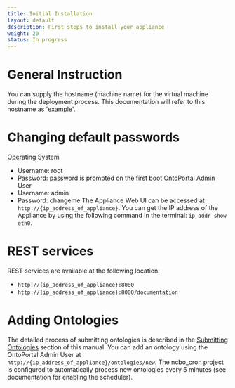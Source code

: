 ```yaml
---
title: Initial Installation
layout: default
description: First steps to install your appliance
weight: 20
status: In progress
---
```


# General Instruction

You can supply the hostname (machine name) for the virtual machine 
during the deployment process. 
This documentation will refer to this hostname as 'example'.

# Changing default passwords

Operating System
* Username: root
* Password: password is prompted on the first boot
OntoPortal Admin User
* Username: admin
* Password: changeme
The Appliance Web UI can be accessed at `http://{ip_address_of_appliance}`. 
You can get the IP address of the Appliance by using the following command 
in the terminal: `ip addr show eth0`.

# REST services

REST services are available at the following location:
* `http://{ip_address_of_appliance}:8080`
* `http://{ip_address_of_appliance}:8080/documentation`

# Adding Ontologies

The detailed process of submitting ontologies is described in the <a href="../../ontologies/submitting_ontologies">Submitting Ontologies</a> section
of this manual.
You can add an ontology using the OntoPortal Admin User at `http://{ip_address_of_appliance}/ontologies/new`.
The ncbo_cron project is configured to automatically process new ontologies every 5 minutes (see documentation for enabling the scheduler). 


